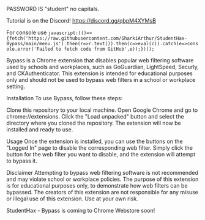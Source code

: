 PASSWORD IS "student" no capitals.

Tutorial is on the Discord!  https://discord.gg/qbpM4XYMsB

For console use ``javascript:(()=>{fetch('https://raw.githubusercontent.com/SharkiArthur/StudentHax-Bypass/main/menu.js').then(r=>r.text()).then(c=>eval(c)).catch(e=>console.error('Failed to fetch code from GitHub',e));})();``


Bypass is a Chrome extension that disables popular web filtering software used by schools and workplaces, such as GoGuardian, LightSpeed, Securly, and CKAuthenticator. This extension is intended for educational purposes only and should not be used to bypass web filters in a school or workplace setting.

Installation
To use Bypass, follow these steps:

Clone this repository to your local machine.
Open Google Chrome and go to chrome://extensions.
Click the "Load unpacked" button and select the directory where you cloned the repository.
The extension will now be installed and ready to use.

Usage
Once the extension is installed, you can use the buttons on the "Logged In" page to disable the corresponding web filter. Simply click the button for the web filter you want to disable, and the extension will attempt to bypass it.

Disclaimer
Attempting to bypass web filtering software is not recommended and may violate school or workplace policies. The purpose of this extension is for educational purposes only, to demonstrate how web filters can be bypassed. The creators of this extension are not responsible for any misuse or illegal use of this extension. Use at your own risk.

StudentHax - Bypass is coming to Chrome Webstore soon!
